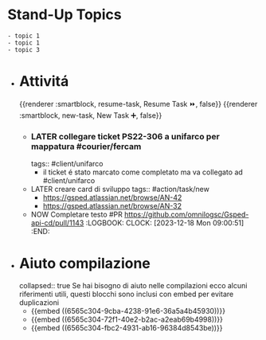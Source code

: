 # Stand-Up Topics
	- topic 1
	- topic 1
	- topic 3
- # Attivitá
  {{renderer :smartblock, resume-task, Resume Task ⏩️, false}} {{renderer :smartblock, new-task, New Task ➕, false}}
	- ### LATER collegare ticket PS22-306 a unifarco per mappatura #courier/fercam
	  tags:: #client/unifarco
		- il ticket é stato marcato come completato ma va collegato ad #client/unifarco
	- LATER creare card di sviluppo
	  tags:: #action/task/new
		- https://gsped.atlassian.net/browse/AN-42
		- https://gsped.atlassian.net/browse/AN-32
	- NOW Completare testo #PR https://github.com/omnilogsc/Gsped-api-cd/pull/1143
	  :LOGBOOK:
	  CLOCK: [2023-12-18 Mon 09:00:51]
	  :END:
- # Aiuto compilazione
  collapsed:: true
  Se hai bisogno di aiuto nelle compilazioni ecco alcuni riferimenti utili, questi blocchi sono inclusi con embed per evitare duplicazioni
	- {{embed ((6565c304-9cba-4238-91e6-36a5a4b45930))}}
	- {{embed ((6565c304-72f1-40e2-b2ac-a2eab69b4998))}}
	- {{embed ((6565c304-fbc2-4931-ab16-96384d8543be))}}